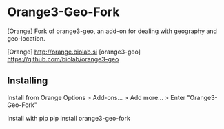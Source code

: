 Orange3-Geo-Fork
===========

[Orange] Fork of orange3-geo, an add-on for dealing with geography and geo-location.

[Orange] http://orange.biolab.si
[orange3-geo] https://github.com/biolab/orange3-geo

Installing
----------
Install from Orange
	Options > Add-ons... > Add more... > Enter "Orange3-Geo-Fork"

Install with pip
	pip install orange3-geo-fork
